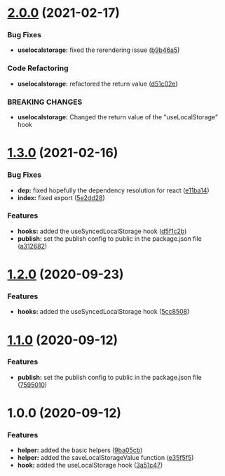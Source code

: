# [2.0.0](https://github.com/YannickFricke/use-local-storage/compare/v1.3.0...v2.0.0) (2021-02-17)


### Bug Fixes

* **uselocalstorage:** fixed the rerendering issue ([b9b46a5](https://github.com/YannickFricke/use-local-storage/commit/b9b46a5767d52625abe7e2e7370ea76fe778cd83))


### Code Refactoring

* **uselocalstorage:** refactored the return value ([d51c02e](https://github.com/YannickFricke/use-local-storage/commit/d51c02e84f8d52a48fc5347bb59c0c951d1cd77e))


### BREAKING CHANGES

* **uselocalstorage:** Changed the return value of the "useLocalStorage" hook

# [1.3.0](https://github.com/YannickFricke/use-local-storage/compare/v1.2.0...v1.3.0) (2021-02-16)


### Bug Fixes

* **dep:** fixed hopefully the dependency resolution for react ([e11ba14](https://github.com/YannickFricke/use-local-storage/commit/e11ba149b5ba973cf297a9f616383be0cfb450fd))
* **index:** fixed export ([5e2dd28](https://github.com/YannickFricke/use-local-storage/commit/5e2dd28d5402ae685504d2562e1519bd0dcb7e51))


### Features

* **hooks:** added the useSyncedLocalStorage hook ([d5f1c2b](https://github.com/YannickFricke/use-local-storage/commit/d5f1c2b06a7d6bd7bab2ee5109c6fa29974b84b0))
* **publish:** set the publish config to public in the package.json file ([a312682](https://github.com/YannickFricke/use-local-storage/commit/a312682b914446bb494608beb676a74ca14c6bde))

# [1.2.0](https://github.com/YannickFricke/use-local-storage/compare/v1.1.0...v1.2.0) (2020-09-23)

### Features

-   **hooks:** added the useSyncedLocalStorage hook ([5cc8508](https://github.com/YannickFricke/use-local-storage/commit/5cc85087baa274b67f2e6a3c67877f6b056b31c9))

# [1.1.0](https://github.com/YannickFricke/use-local-storage/compare/v1.0.0...v1.1.0) (2020-09-12)

### Features

-   **publish:** set the publish config to public in the package.json file ([7595010](https://github.com/YannickFricke/use-local-storage/commit/7595010be42c3ec6eb8231bbbde51ad0f8841711))

# 1.0.0 (2020-09-12)

### Features

-   **helper:** added the basic helpers ([9ba05cb](https://github.com/YannickFricke/use-local-storage/commit/9ba05cb18b5aefa967c2f5565f81eb2b3a284ed5))
-   **helper:** added the saveLocalStorageValue function ([e35f5f5](https://github.com/YannickFricke/use-local-storage/commit/e35f5f5ec07e475aa62e99b89e0c42219d1b2651))
-   **hook:** added the useLocalStorage hook ([3a51c47](https://github.com/YannickFricke/use-local-storage/commit/3a51c474c4e609832aec86c10696428bf7a5b903))
